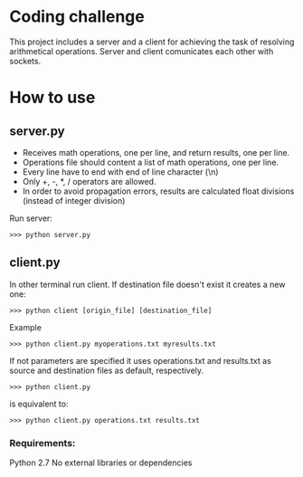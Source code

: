 # Coding challenge

This project includes a server and a client for achieving the task of resolving arithmetical operations.
Server and client comunicates each other with sockets.

# How to use

## server.py
- Receives math operations, one per line, and return results, one per line.  
- Operations file should content a list of math operations, one per line.
- Every line have to end with end of line character (\n)
- Only +, -, *, / operators are allowed.
- In order to avoid propagation errors, results are calculated float divisions (instead of integer division)


Run server:
```console
>>> python server.py
```

## client.py
In other terminal run client. If destination file doesn't exist it creates a new one:
```console
>>> python client [origin_file] [destination_file]
```

Example
```console
>>> python client.py myoperations.txt myresults.txt
```

If not parameters are specified it uses operations.txt and results.txt as source and destination files as default, respectively.
```console
>>> python client.py
```
is equivalent to:
```console
>>> python client.py operations.txt results.txt
```

### Requirements:
Python 2.7
No external libraries or dependencies
